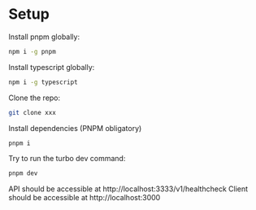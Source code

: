 # Setup

Install pnpm globally:

```bash
npm i -g pnpm
```

Install typescript globally:

```bash
npm i -g typescript
```

Clone the repo:

```bash
git clone xxx
```

Install dependencies (PNPM obligatory)

```bash
pnpm i
```

Try to run the turbo dev command:

```bash
pnpm dev
```

API should be accessible at http://localhost:3333/v1/healthcheck
Client should be accessible at http://localhost:3000